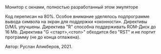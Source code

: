 Монитор с окнами, полностью разработанный этом эмуляторе

Код переписан на 80%. Особое внимание уделялось подпрограмме вывода символа на экран для поддержки «оконности». Директивы D/M/L улучшены. Директива "R" способна поддерживать ROM-Диск до 16 Mb. Директива "G <старт>,<стоп>" обходится без "RST" и не портит программу (не до конца отлажена).

Автор: Руслан Аликберов, 2021.
